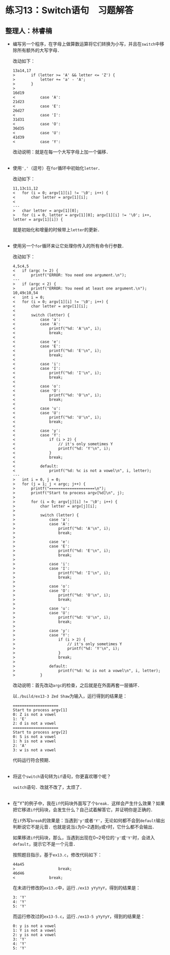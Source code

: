 # 练习13：Switch语句　习题解答

## 整理人：林睿楠

* 编写另一个程序，在字母上做算数运算将它们转换为小写，并且在`switch`中移除所有额外的大写字母．

	改动如下：

	```
	13a14,17
	> 		if (letter >= 'A' && letter <= 'Z') {
	> 			letter += 'a' - 'A';
	> 		}
	> 
	16d19
	< 			case 'A':
	21d23
	< 			case 'E':
	26d27
	< 			case 'I':
	31d31
	< 			case 'O':
	36d35
	< 			case 'U':
	41d39
	< 			case 'Y':
	```

	改动说明：就是在每一个大写字母上加一个偏移．<br><br>

* 使用`','`（逗号）在`for`循环中初始化`letter`．

	改动如下：

	```
	11,13c11,12
	< 	for (i = 0; argv[1][i] != '\0'; i++) {
	< 		char letter = argv[1][i];
	< 
	---
	> 	char letter = argv[1][0];
	> 	for (i = 0, letter = argv[1][0]; argv[1][i] != '\0'; i++, letter = argv[1][i]) {
	```

	就是初始化和增量的时候带上`letter`的更新．<br><br>

* 使用另一个`for`循环来让它处理你传入的所有命令行参数．

	改动如下：

	```
	4,5c4,5
	< 	if (argc != 2) {
	< 		printf("ERROR: You need one argument.\n");
	---
	> 	if (argc < 2) {
	> 		printf("ERROR: You need at least one argument.\n");
	10,49c10,54
	< 	int i = 0;
	< 	for (i = 0; argv[1][i] != '\0'; i++) {
	< 		char letter = argv[1][i];
	< 
	< 		switch (letter) {
	< 			case 'a':
	< 			case 'A':
	< 				printf("%d: 'A'\n", i);
	< 				break;
	< 
	< 			case 'e':
	< 			case 'E':
	< 				printf("%d: 'E'\n", i);
	< 				break;
	< 
	< 			case 'i':
	< 			case 'I':
	< 				printf("%d: 'I'\n", i);
	< 				break;
	< 
	< 			case 'o':
	< 			case 'O':
	< 				printf("%d: 'O'\n", i);
	< 				break;
	< 
	< 			case 'u':
	< 			case 'U':
	< 				printf("%d: 'U'\n", i);
	< 				break;
	< 
	< 			case 'y':
	< 			case 'Y':
	< 				if (i > 2) {
	< 					// it's only sometimes Y
	< 					printf("%d: 'Y'\n", i);
	< 				}
	< 				break;
	< 
	< 			default:
	< 				printf("%d: %c is not a vowel\n", i, letter);
	---
	> 	int i = 0, j = 0;
	> 	for (j = 1; j < argc; j++) {
	> 		printf("====================\n");
	> 		printf("Start to process argv[%d]\n", j);
	> 
	> 		for (i = 0; argv[j][i] != '\0'; i++) {
	> 			char letter = argv[j][i];
	> 
	> 			switch (letter) {
	> 				case 'a':
	> 				case 'A':
	> 					printf("%d: 'A'\n", i);
	> 					break;
	> 
	> 				case 'e':
	> 				case 'E':
	> 					printf("%d: 'E'\n", i);
	> 					break;
	> 
	> 				case 'i':
	> 				case 'I':
	> 					printf("%d: 'I'\n", i);
	> 					break;
	> 
	> 				case 'o':
	> 				case 'O':
	> 					printf("%d: 'O'\n", i);
	> 					break;
	> 
	> 				case 'u':
	> 				case 'U':
	> 					printf("%d: 'U'\n", i);
	> 					break;
	> 
	> 				case 'y':
	> 				case 'Y':
	> 					if (i > 2) {
	> 						// it's only sometimes Y
	> 						printf("%d: 'Y'\n", i);
	> 					}
	> 					break;
	> 
	> 				default:
	> 					printf("%d: %c is not a vowel\n", i, letter);
	> 			}
	```

	改动说明：首先改动`argc`的检查，之后就是在外面再套一层循环．

	以`./build/ex13-3 Zed Shaw`为输入，运行得到的结果是：

	```
	====================
	Start to process argv[1]
	0: Z is not a vowel
	1: 'E'
	2: d is not a vowel
	====================
	Start to process argv[2]
	0: S is not a vowel
	1: h is not a vowel
	2: 'A'
	3: w is not a vowel
	```

	代码运行符合预期．<br><br>

* 将这个`switch`语句转为`if`语句，你更喜欢哪个呢？

	`switch`语句．改就不改了，太烦了．<br><br>

* 在"Y"的例子中，我在`if`代码块外面写了个`break`．这样会产生什么效果？如果把它移进`if`代码块，会发生什么？自己试着解答它，并证明你是正确的．

	在`if`外写`break`的效果是：当遇到`'y'`或者`'Y'`，无论如何都不会到`default`输出判断说它不是元音．也就是说当`i`为0~2遇到`y`或`Y`时，它什么都不会输出．

	如果移进`if`代码块，那么，当遇到出现在0~2号位的`'y'`或`'Y'`时，会进入`default`，提示它不是一个元音．

	按照题目指示，基于`ex13.c`，修改代码如下：

	```
	44a45
	> 					break;
	46d46
	< 				break;
	```

	在未进行修改的`ex13.c`中，运行`./ex13 yYyYyY`，得到的结果是：

	```
	3: 'Y'
	4: 'Y'
	5: 'Y'
	```

	而运行修改过的`ex13-5.c`，运行`./ex13-5 yYyYyY`，得到的结果是：

	```
	0: y is not a vowel
	1: Y is not a vowel
	2: y is not a vowel
	3: 'Y'
	4: 'Y'
	5: 'Y'
	```
